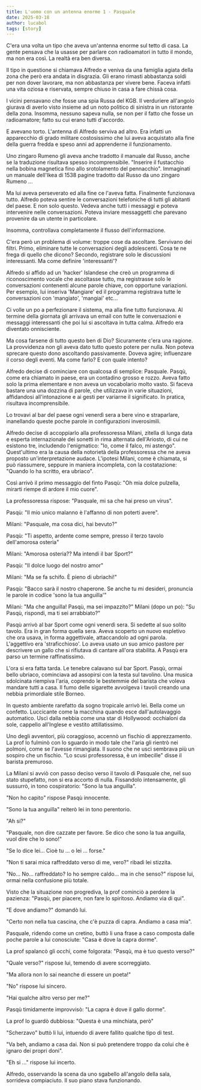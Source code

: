 ```yaml
---
title: L'uomo con un antenna enorme 1 - Pasquale
date: 2025-03-18
author: lucabol
tags: [story]
---
```

C'era una volta un tipo che aveva un'antenna enorme sul tetto di casa. La gente pensava che la usasse per parlare con radioamatori in tutto il mondo, ma non era così. La realtà era ben diversa.

Il tipo in questione si chiamava Alfredo e veniva da una famiglia agiata della zona che però era andata in disgrazia. Gli erano rimasti abbastanza soldi per non dover lavorare, ma non abbastanza per vivere bene. Faceva infatti una vita oziosa e riservata, sempre chiuso in casa a fare chissà cosa.

I vicini pensavano che fosse una spia Russa del KGB. Il verduriere all'angolo giurava di averlo visto insieme ad un noto politico di sinistra in un ristorante della zona. Insomma, nessuno sapeva nulla, se non per il fatto che fosse un radioamatore; fatto su cui erano tutti d'accordo.

E avevano torto. L'antenna di Alfredo serviva ad altro. Era infatti un apparecchio di grado militare costosissimo che lui aveva acquistato alla fine della guerra fredda e speso anni ad apprenderne il funzionamento.

Uno zingaro Rumeno gli aveva anche tradotto il manuale dal Russo, anche se la traduzione risultava spesso incomprensibile. "Inserire il fustacchio nella bobina magnetica fino allo srotolamento del pennacchio". Immaginati un manuale dell'Ikea di 1538 pagine tradotto dal Russo da uno zingaro Rumeno ...

Ma lui aveva perseverato ed alla fine ce l'aveva fatta. Finalmente funzionava tutto. Alfredo poteva sentire le conversazioni telefoniche di tutti gli abitanti del paese. E non solo questo. Vedeva anche tutti i messaggi e poteva intervenire nelle conversazioni. Poteva inviare messaggetti che parevano provenire da un utente in particolare.

Insomma, controllava completamente il flusso dell'informazione.

C'era però un problema di volume: troppe cose da ascoltare. Servivano dei filtri. Primo, eliminare tutte le conversazioni degli adolescenti. Cosa te ne frega di quello che dicono? Secondo, registrare solo le discussioni interessanti. Ma come definire 'interessanti'?

Alfredo si affido ad un 'hacker' Islandese che creò un programma di riconoscimento vocale che ascoltasse tutto, ma registrasse solo le conversazioni contenenti alcune parole chiave, con opportune variazioni. Per esempio, lui inseriva 'Mangiare' ed il programma registrava tutte le conversazioni con 'mangiato', 'mangiai' etc...

Ci volle un po a perfezionare il sistema, ma alla fine tutto funzionava. Al termine della giornata gli arrivava un email con tutte le conversazioni e messaggi interessanti che poi lui si ascoltava in tutta calma. Alfredo era diventato onnisciente.

Ma cosa farsene di tutto questo ben di Dio? Sicuramente c'era una ragione. La provvidenza non gli aveva dato tutto questo potere per nulla. Non poteva sprecare questo dono ascoltando passivamente. Doveva agire; influenzare il corso degli eventi. Ma come farlo? E con quale intento?

Alfredo decise di cominciare con qualcosa di semplice: Pasquale. Pasqù, come era chiamato in paese, era un contadino grosso e rozzo. Aveva fatto solo la prima elementare e non aveva un vocabolario molto vasto. Si faceva bastare una una dozzina di parole, che utilizzava in varie situazioni, affidandosi all'intonazione e ai gesti per variarne il significato. In pratica, risultava incomprensibile.

Lo trovavi al bar del paese ogni venerdì sera a bere vino e straparlare, inanellando queste poche parole in configurazioni inverosimili.

Alfredo decise di accoppiarlo alla professoressa Milani, zitella di lunga data e esperta internazionale dei sonetti in rima alternata dell'Ariosto, di cui ne esistono tre, includendo l'enigmatico: "Io, come il falco, mi astengo". Quest'ultimo era la causa della notorietà della professoressa che ne aveva proposto un'interpretazione audace. L'ipotesi Milani, come è chiamata, si può riassumere, seppure in maniera incompleta, con la costatazione: "Quando lo ha scritto, era ubriaco".

Così arrivò il primo messaggio del finto Pasqù: "Oh mia dolce pulzella, mirarti riempe di ardore il mio cuore".

La professoressa rispose: "Pasquale, mi sa che hai preso un virus".

Pasqù: "Il mio unico malanno è l'affanno di non poterti avere".

Milani: "Pasquale, ma cosa dici, hai bevuto?"

Pasqù: "Ti aspetto, ardente come sempre, presso il terzo tavolo dell'amorosa osteria"

Milani: "Amorosa osteria?? Ma intendi il bar Sport?"

Pasqù: "Il dolce luogo del nostro amor"

Milani: "Ma se fa schifo. È pieno di ubriachi!"

Pasqù: "Bacco sarà il nostro chaperone. Se anche tu mi desideri, pronuncia le parole in codice 'sono la tua anguilla'"

Milani: "Ma che anguilla! Pasqù, ma sei impazzito?"
Milani (dopo un po): "Su Pasqù, rispondi, ma ti sei arrabbiato?"

Pasqù arrivò al bar Sport come ogni venerdì sera. Si sedette al suo solito tavolo. Era in gran forma quella sera. Aveva scoperto un nuovo espletivo che ora usava, in forma aggettivale, attaccandolo ad ogni parola. L'aggettivo era 'straficchioso'. Lo aveva usato un suo amico pastore per descrivere un gallo che si rifiutava di cantare all'ora stabilita. A Pasqù era parso un termine raffinatissimo.

L'ora si era fatta tarda. Le tenebre calavano sul bar Sport. Pasqù, ormai bello ubriaco, cominciava ad assopirsi con la testa sul tavolino. Una musica sdolcinata riempiva l'aria, coprendo le bestemmie del barista che voleva mandare tutti a casa. Il fumo delle sigarette avvolgeva i tavoli creando una nebbia primordiale stile Borneo.

In questo ambiente rarefatto da sogno tropicale arrivò lei. Bella come un confetto. Luccicante come la macchina quando esce dall'autolavaggio automatico. Uscì dalla nebbia come una star di Hollywood: occhialoni da sole, cappello all'Inglese e vestito attillatissimo.

Uno degli avventori, più coraggioso, accennò un fischio di apprezzamento. La prof lo fulminò con lo sguardo in modo tale che l'aria gli rientrò nei polmoni, come se l'avesse rimangiata. Il suono che ne uscì sembrava più un sospiro che un fischio. "Lo scusi professoressa, è un imbecille" disse il barista premuroso.

La Milani si avviò con passo deciso verso il tavolo di Pasquale che, nel suo stato stupefatto, non si era accorto di nulla. Fissandolo intensamente, gli sussurrò, in tono cospiratorio: "Sono la tua anguilla".

"Non ho capito" rispose Pasqù innocente.

"Sono la tua anguilla" reiterò lei in tono perentorio.

"Ah si?"

"Pasquale, non dire cazzate per favore. Se dico che sono la tua anguilla, vuol dire che lo sono!"

"Se lo dice lei... Cioè tu ... o lei ... forse."

"Non ti sarai mica raffreddato verso di me, vero?" ribadì lei stizzita.

"No... No... raffreddato? Io ho sempre caldo... ma in che senso?" rispose lui, ormai nella confusione più totale.

Visto che la situazione non progrediva, la prof cominciò a perdere la pazienza: "Pasqù, per piacere, non fare lo spiritoso. Andiamo via di qui".

"E dove andiamo?" domandò lui.

"Certo non nella tua cascina, che c'è puzza di capra. Andiamo a casa mia".

Pasquale, ridendo come un cretino, buttò li una frase a caso composta dalle poche parole a lui conosciute: "Casa è dove la capra dorme".

La prof spalancò gli occhi, come folgorata: "Pasqù, ma è tuo questo verso?"

"Quale verso?" rispose lui, temendo di avere scorreggiato.

"Ma allora non lo sai neanche di essere un poeta!"

"No" rispose lui sincero.

"Hai qualche altro verso per me?"

Pasqù timidamente improvvisò: "La capra è dove il gallo dorme".

La prof lo guardò dubbiosa: "Questa è una minchiata, però"

"Scherzavo" buttò li lui, intuendo di avere fallito qualche tipo di test.

"Va beh, andiamo a casa dai. Non si può pretendere troppo da colui che è ignaro dei propri doni".

"Eh si ..." rispose lui incerto.

Alfredo, osservando la scena da uno sgabello all'angolo della sala, sorrideva compiaciuto. Il suo piano stava funzionando.

